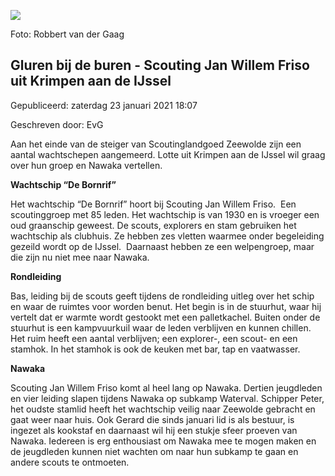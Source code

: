 


![](https://nawaka.scouting.nl/images/articles/20180805-RG-_MG_8961.jpg)


 Foto: Robbert van der Gaag
 

Gluren bij de buren - Scouting Jan Willem Friso uit Krimpen aan de IJssel
--------------------------------------------------------------------------





 Gepubliceerd: zaterdag 23 januari 2021 18:07
   

 Geschreven door: EvG
   




 Aan het einde van de steiger van Scoutinglandgoed Zeewolde zijn een aantal wachtschepen aangemeerd. Lotte uit Krimpen aan de IJssel wil graag over hun groep en Nawaka vertellen.
 



**Wachtschip “De Bornrif”** 




 Het wachtschip “De Bornrif” hoort bij Scouting Jan Willem Friso.  Een scoutinggroep met 85 leden. Het wachtschip is van 1930 en is vroeger een oud graanschip geweest. De scouts, explorers en stam gebruiken het wachtschip als clubhuis. Ze hebben zes vletten waarmee onder begeleiding gezeild wordt op de IJssel.  Daarnaast hebben ze een welpengroep, maar die zijn nu niet mee naar Nawaka.
 



**Rondleiding** 




 Bas, leiding bij de scouts geeft tijdens de rondleiding uitleg over het schip en waar de ruimtes voor worden benut. Het begin is in de stuurhut, waar hij vertelt dat er warmte wordt gestookt met een palletkachel. Buiten onder de stuurhut is een kampvuurkuil waar de leden verblijven en kunnen chillen. Het ruim heeft een aantal verblijven; een explorer-, een scout- en een stamhok. In het stamhok is ook de keuken met bar, tap en vaatwasser.
 



**Nawaka** 




 Scouting Jan Willem Friso komt al heel lang op Nawaka. Dertien jeugdleden en vier leiding slapen tijdens Nawaka op subkamp Waterval. Schipper Peter, het oudste stamlid heeft het wachtschip veilig naar Zeewolde gebracht en gaat weer naar huis. Ook Gerard die sinds januari lid is als bestuur, is ingezet als kookstaf en daarnaast wil hij een stukje sfeer proeven van Nawaka. Iedereen is erg enthousiast om Nawaka mee te mogen maken en de jeugdleden kunnen niet wachten om naar hun subkamp te gaan en andere scouts te ontmoeten.
 




